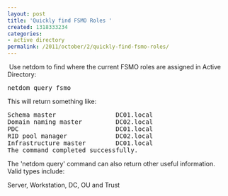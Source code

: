 ```yaml
---
layout: post
title: 'Quickly find FSMO Roles '
created: 1318333234
categories:
- active directory
permalink: /2011/october/2/quickly-find-fsmo-roles/
---
```

<p>&nbsp;Use netdom to find where the current FSMO roles are assigned in Active Directory:</p>
<pre>
netdom query fsmo</pre>
<p>This will return something like:</p>
<pre>
Schema master               <span class="Apple-tab-span" style="white-space:pre"> </span>DC01.local
Domain naming master        <span class="Apple-tab-span" style="white-space:pre"> </span>DC02.local
PDC                         <span class="Apple-tab-span" style="white-space:pre"> </span>DC01.local
RID pool manager            <span class="Apple-tab-span" style="white-space:pre"> </span>DC02.local
Infrastructure master       <span class="Apple-tab-span" style="white-space:pre"> </span>DC01.local
The command completed successfully.</pre>
<p>The 'netdom query' command can also return other useful information. Valid types include:</p>
<p>Server,&nbsp;Workstation,&nbsp;DC,&nbsp;OU and&nbsp;Trust</p>
<p>&nbsp;</p>
<p>&nbsp;</p>
